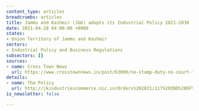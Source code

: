 ```yaml
---
content_type: articles
breadcrumbs: articles
title: Jammu and Kashmir (J&K) adopts its Industrial Policy 2021-2030
date: 2021-04-28 04:00:00 +0000
states:
- Union Territory of Jammu and Kashmir
sectors:
- Industrial Policy and Business Regulations
subsectors: []
sources:
- name: Cross Town News
  url: https://www.crosstownnews.in/post/63096/no-stamp-duty-no-court-fee-for-corporates-to-invest-in-jak-.html
details:
- name: The Policy
  url: http://jkindustriescommerce.nic.in/Orders%202021/117%20IND%20OF%202021.pdf
is_newsletter: false

---
```

